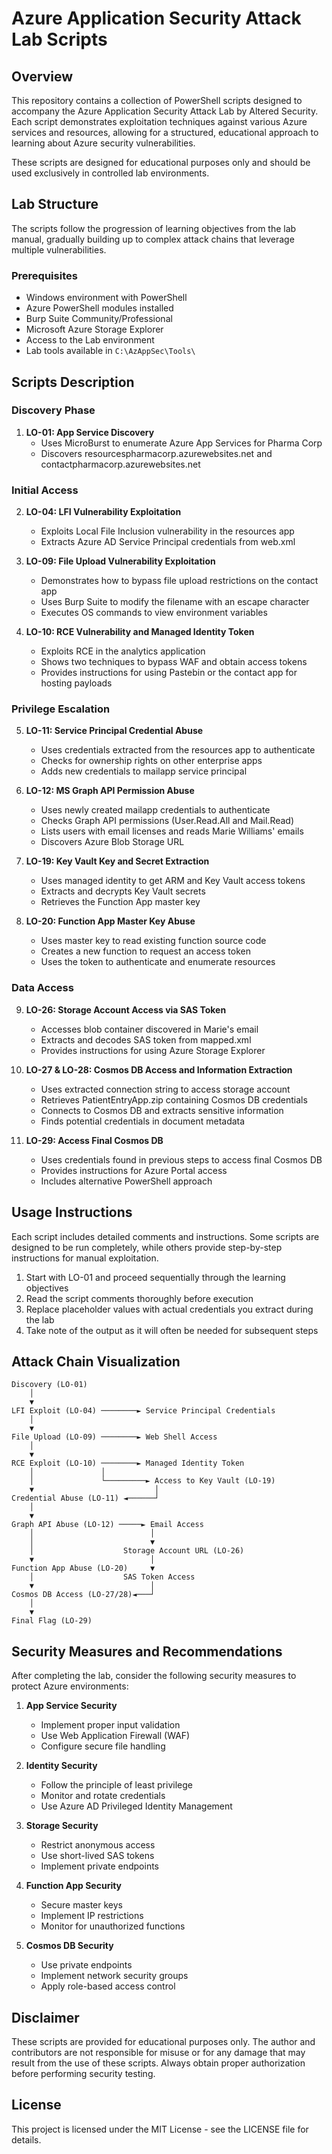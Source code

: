 # Azure Application Security Attack Lab Scripts


## Overview

This repository contains a collection of PowerShell scripts designed to accompany the Azure Application Security Attack Lab by Altered Security. Each script demonstrates exploitation techniques against various Azure services and resources, allowing for a structured, educational approach to learning about Azure security vulnerabilities.

These scripts are designed for educational purposes only and should be used exclusively in controlled lab environments. 

## Lab Structure

The scripts follow the progression of learning objectives from the lab manual, gradually building up to complex attack chains that leverage multiple vulnerabilities.

### Prerequisites

- Windows environment with PowerShell
- Azure PowerShell modules installed
- Burp Suite Community/Professional
- Microsoft Azure Storage Explorer
- Access to the Lab environment
- Lab tools available in `C:\AzAppSec\Tools\`

## Scripts Description

### Discovery Phase

1. **LO-01: App Service Discovery** 
   - Uses MicroBurst to enumerate Azure App Services for Pharma Corp
   - Discovers resourcespharmacorp.azurewebsites.net and contactpharmacorp.azurewebsites.net

### Initial Access

2. **LO-04: LFI Vulnerability Exploitation**
   - Exploits Local File Inclusion vulnerability in the resources app
   - Extracts Azure AD Service Principal credentials from web.xml

3. **LO-09: File Upload Vulnerability Exploitation**
   - Demonstrates how to bypass file upload restrictions on the contact app
   - Uses Burp Suite to modify the filename with an escape character
   - Executes OS commands to view environment variables

4. **LO-10: RCE Vulnerability and Managed Identity Token**
   - Exploits RCE in the analytics application
   - Shows two techniques to bypass WAF and obtain access tokens
   - Provides instructions for using Pastebin or the contact app for hosting payloads

### Privilege Escalation

5. **LO-11: Service Principal Credential Abuse**
   - Uses credentials extracted from the resources app to authenticate
   - Checks for ownership rights on other enterprise apps
   - Adds new credentials to mailapp service principal

6. **LO-12: MS Graph API Permission Abuse**
   - Uses newly created mailapp credentials to authenticate
   - Checks Graph API permissions (User.Read.All and Mail.Read)
   - Lists users with email licenses and reads Marie Williams' emails
   - Discovers Azure Blob Storage URL

7. **LO-19: Key Vault Key and Secret Extraction**
   - Uses managed identity to get ARM and Key Vault access tokens
   - Extracts and decrypts Key Vault secrets
   - Retrieves the Function App master key

8. **LO-20: Function App Master Key Abuse**
   - Uses master key to read existing function source code
   - Creates a new function to request an access token
   - Uses the token to authenticate and enumerate resources

### Data Access

9. **LO-26: Storage Account Access via SAS Token**
   - Accesses blob container discovered in Marie's email
   - Extracts and decodes SAS token from mapped.xml
   - Provides instructions for using Azure Storage Explorer

10. **LO-27 & LO-28: Cosmos DB Access and Information Extraction**
    - Uses extracted connection string to access storage account
    - Retrieves PatientEntryApp.zip containing Cosmos DB credentials
    - Connects to Cosmos DB and extracts sensitive information
    - Finds potential credentials in document metadata

11. **LO-29: Access Final Cosmos DB**
    - Uses credentials found in previous steps to access final Cosmos DB
    - Provides instructions for Azure Portal access
    - Includes alternative PowerShell approach

## Usage Instructions

Each script includes detailed comments and instructions. Some scripts are designed to be run completely, while others provide step-by-step instructions for manual exploitation.

1. Start with LO-01 and proceed sequentially through the learning objectives
2. Read the script comments thoroughly before execution
3. Replace placeholder values with actual credentials you extract during the lab
4. Take note of the output as it will often be needed for subsequent steps

## Attack Chain Visualization

```
Discovery (LO-01)
    │
    ▼
LFI Exploit (LO-04) ────────► Service Principal Credentials
    │
    ▼
File Upload (LO-09) ────────► Web Shell Access
    │
    ▼
RCE Exploit (LO-10) ────────► Managed Identity Token
    │               │
    │               └─────────► Access to Key Vault (LO-19)
    ▼                           │
Credential Abuse (LO-11) ◄──────┘
    │
    ▼
Graph API Abuse (LO-12) ─────► Email Access
    │                          │
    │                          ▼
    │                    Storage Account URL (LO-26)
    ▼                          │
Function App Abuse (LO-20)     ▼
    │                    SAS Token Access
    ▼                          │
Cosmos DB Access (LO-27/28)◄───┘
    │
    ▼
Final Flag (LO-29)
```

## Security Measures and Recommendations

After completing the lab, consider the following security measures to protect Azure environments:

1. **App Service Security**
   - Implement proper input validation
   - Use Web Application Firewall (WAF)
   - Configure secure file handling

2. **Identity Security**
   - Follow the principle of least privilege
   - Monitor and rotate credentials
   - Use Azure AD Privileged Identity Management

3. **Storage Security**
   - Restrict anonymous access
   - Use short-lived SAS tokens
   - Implement private endpoints

4. **Function App Security**
   - Secure master keys
   - Implement IP restrictions
   - Monitor for unauthorized functions

5. **Cosmos DB Security**
   - Use private endpoints
   - Implement network security groups
   - Apply role-based access control

## Disclaimer

These scripts are provided for educational purposes only. The author and contributors are not responsible for misuse or for any damage that may result from the use of these scripts. Always obtain proper authorization before performing security testing.

## License

This project is licensed under the MIT License - see the LICENSE file for details.
